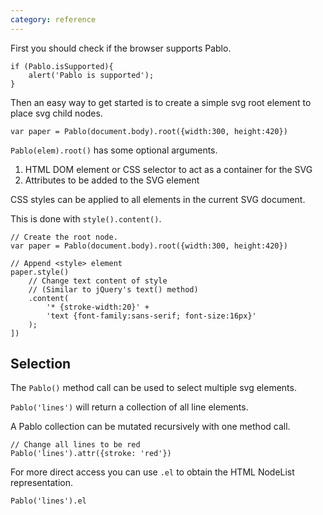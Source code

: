 ```yaml
---
category: reference
---
```

   

First you should check if the browser supports Pablo.

    if (Pablo.isSupported){
        alert('Pablo is supported');
    }

Then an easy way to get started is to create a simple svg root element 
to place svg child nodes.

`var paper = Pablo(document.body).root({width:300, height:420})`

`Pablo(elem).root()` has some optional arguments.

1. HTML DOM element or CSS selector to act as a container for the SVG
2. Attributes to be added to the SVG element

CSS styles can be applied to all elements in the current SVG document.

This is done with `style().content()`. 

    // Create the root node.
    var paper = Pablo(document.body).root({width:300, height:420})

    // Append <style> element
    paper.style()
        // Change text content of style
        // (Similar to jQuery's text() method)
        .content(
            '* {stroke-width:20}' +
            'text {font-family:sans-serif; font-size:16px}'
        );
    ])

Selection
---------

The `Pablo()` method call can be used to select multiple svg elements.

`Pablo('lines')` will return a collection of all line elements.

A Pablo collection can be mutated recursively with one method call.

    // Change all lines to be red
    Pablo('lines').attr({stroke: 'red'})

For more direct access you can use `.el` to obtain the HTML NodeList 
representation.

    Pablo('lines').el